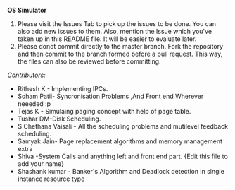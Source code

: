 **OS Simulator**

1) Please visit the Issues Tab to pick up the issues to be done. You can also add new issues to them. Also, mention the Issue which you've taken up in this README file. It will be easier to evaluate later.
2) Please donot commit directly to the master branch. Fork the repository and then commit to the branch formed before a pull request. This way, the files can also be reviewed before committing.

*Contributors:*

* Rithesh K - Implementing IPCs.
* Soham Patil- Syncronisation Problems ,And Front end Wherever neeeded :p
* Tejas K - Simulaing paging concept with help of page table.
* Tushar DM-Disk Scheduling.  
* S Chethana Vaisali - All the scheduling problems and mutilevel feedback scheduling. 
* Samyak Jain- Page replacement algorithms and memory management extra
* Shiva -System Calls and anything left and front end part.
{Edit this file to add your name}
* Shashank kumar - Banker's Algorithm and Deadlock detection in single instance resource type 

